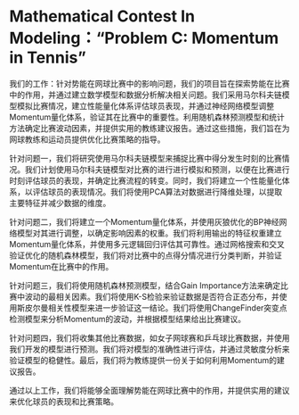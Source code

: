 # Mathematical Contest In Modeling：“Problem C: Momentum in Tennis”
我们的工作：针对势能在网球比赛中的影响问题，我们的项目旨在探索势能在比赛中的作用，并通过建立数学模型和数据分析解决相关问题。我们采用马尔科夫链模型模拟比赛情况，建立性能量化体系评估球员表现，并通过神经网络模型调整Momentum量化体系，验证其在比赛中的重要性。利用随机森林预测模型和统计方法确定比赛波动因素，并提供实用的教练建议报告。通过这些措施，我们旨在为网球教练和运动员提供优化比赛策略的指导。

针对问题一，我们将研究使用马尔科夫链模型来捕捉比赛中得分发生时刻的比赛情况。我们计划使用马尔科夫链模型对比赛的进行进行模拟和预测，以便在比赛进行时刻评估球员的表现，并确定比赛流程的转变。同时，我们将建立一个性能量化体系，以评估球员的表现情况。我们将使用PCA算法对数据进行降维处理，以提取主要特征并减少数据的维度。

针对问题二，我们将建立一个Momentum量化体系，并使用灰狼优化的BP神经网络模型对其进行调整，以确定影响因素的权重。我们将利用输出的特征权重建立Momentum量化体系，并使用多元逻辑回归评估其可靠性。通过网格搜索和交叉验证优化的随机森林模型，我们将对比赛中的点得分情况进行分类判断，并验证Momentum在比赛中的作用。

针对问题三，我们将使用随机森林预测模型，结合Gain Importance方法来确定比赛中波动的最相关因素。我们将使用K-S检验来验证数据是否符合正态分布，并使用斯皮尔曼相关性模型来进一步验证这一结论。我们将使用ChangeFinder突变点检测模型来分析Momentum的波动，并根据模型结果给出比赛建议。

针对问题四，我们将收集其他比赛数据，如女子网球赛和乒乓球比赛数据，并使用我们开发的模型进行预测。我们将对模型的准确性进行评估，并通过灵敏度分析来验证模型的稳健性。最后，我们将为教练提供一份关于如何利用Momentum的建议报告。

通过以上工作，我们将能够全面理解势能在网球比赛中的作用，并提供实用的建议来优化球员的表现和比赛策略。
